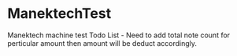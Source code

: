 # ManektechTest
Manektech machine test
Todo List - Need to add total note count for perticular amount then amount will be deduct accordingly.
